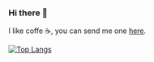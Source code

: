 ### Hi there 👋
I like coffe ☕, you can send me one [here](https://www.buymeacoffee.com/antoniafrey).  <br/>


[![Top Langs](https://github-readme-stats.vercel.app/api/top-langs/?username=thisisfrey&layout=compact)](https://github.com/anuraghazra/github-readme-stats)



<!--
**thisisfrey/thisisfrey** is a ✨ _special_ ✨ repository because its `README.md` (this file) appears on your GitHub profile.

Here are some ideas to get you started:

- 🔭 I’m currently working on ...
- 🌱 I’m currently learning ...
- 👯 I’m looking to collaborate on ...
- 🤔 I’m looking for help with ...
- 💬 Ask me about ...
- 📫 How to reach me: ...
- 😄 Pronouns: ...
- ⚡ Fun fact: ...
-->
